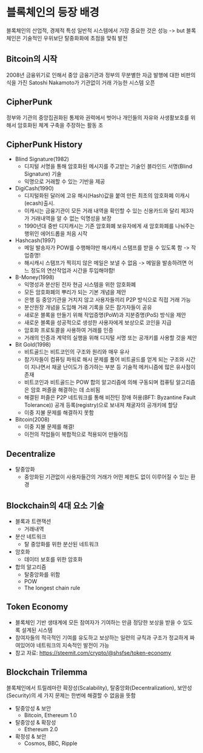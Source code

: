 # 블록체인의 등장 배경

블록체인의 산업적, 경제적 특성
일반적 시스템에서 가장 중요한 것은 성능
-> but 블록체인은 기술적인 우위보단 탈중화화에 초점을 맞춰 발전

## Bitcoin의 시작
2008년 금융위기로 인해서 중앙 금융기관과 정부의 무분별한 자금 발행에 대한
비판의식을 가진 Satoshi Nakamoto가 기관없이 거래 가능한 시스템 오픈

## CipherPunk
정부와 기관의 중앙집권화된 통제와 권력에서 벗어나 개인들의 자유와 사생활보호를 위해서
암호화된 체계 구축을 주장하는 활동 조

## CipherPunk History
- Blind Signature(1982)
  - 디지털 서명을 통해 암호화된 메시지를 주고받는 기술인 블라인드 서명(Blind Signature) 기술
  - 익명으로 거래할 수 있는 기반을 제공
- DigiCash(1990)
  - 디지털화된 달러에 고유 해시(Hash)값을 붙여 만든 최초의 암호화폐 이캐시(ecash)출시.
  - 이캐시는 금융기관이 모든 거래 내역을 확인할 수 있는 신용카드와 달리 제3자가 거래내역을 알 수 없는 익명성을 보장
  - 1990년대 중반 디지캐시는 기존 암호화폐 보유자에게 새 암호화폐를 나눠주는 행위인 에어드롭을 처음 시작
- Hashcash(1997)
  - 메일 발송자가 POW를 수행해야만 해시캐시 스탬프를 받을 수 있도록 함 -> 작업증명!
  - 해시캐시 스탬프가 찍히지 않은 메일은 보낼 수 없음 -> 메일을 발송하려면 어느 정도의 연산작업과 시간을 투입해야함!
- B-Money(1998)
  - 익명성과 분산된 전자 현금 시스템을 위한 암호화폐
  - 모든 암호화폐의 뿌리가 되는 기본 개념을 제안
  - 은행 등 중앙기관을 거치지 않고 사용자들끼리 P2P 방식으로 직접 거래 가능
  - 분산원장 개념을 도입해 거래 기록을 모든 참가자들이 공유
  - 새로운 블록을 만들기 위해 작업증명(PoW)과 지분증명(PoS) 방식을 제안
  - 새로운 블록을 성공적으로 생성한 사용자에게 보상으로 코인을 지급
  - 암호화 프로토콜을 사용하여 거래를 인증
  - 거래의 인증과 계약의 실행을 위해 디지털 서명 또는 공개키를 사용할 것을 제안
- Bit Gold(1998)
  - 비트골드는 비트코인의 구조와 원리와 매우 유사
  - 참가자들이 컴퓨팅 파워로 해시 문제를 풀어 비트골드를 얻게 되는 구조와 시간이 지나면서 채굴 난이도가 증가하는 부분 등 기술적 메커니즘에 많은 유사점이 존재
  - 비트코인과 비트골드는 POW 합의 알고리즘에 의해 구동되며 컴퓨팅 알고리즘은 암호 퍼즐을 해결하는 데 소비됨
  - 해결된 퍼즐은 P2P 네트워크를 통해 비잔틴 장애 허용(BFT: Byzantine Fault Tolerance)) 공개 등록(registry)으로 보내져 채굴자의 공개키에 할당
  - 이중 지불 문제를 해결하지 못함
- Bitcoin(2008)
  - 이중 지불 문제를 해결!
  - 이전의 작업들이 복합적으로 적용되어 만들어짐

## Decentralize
- 탈중앙화
  - 중앙화된 기관없이 사용자들간의 거래가 어떤 제한도 없이 이루어질 수 있는 환경

## Blockchain의 4대 요소 기술
- 블록과 트랜잭션
  - 거래내역
- 분산 네트워크
  - 탈 중앙화를 위한 분산된 네트워크
- 암호화
  - 데이터 보호를 위한 암호화
- 합의 알고리즘
  - 탈중앙화를 위함
  - POW
  - The longest chain rule

## Token Economy
- 블록체인 기반 생태계에 모든 참여자가 기여하는 만큼 정당한 보상을 받을 수 있도록 설계된 시스템
- 참여자들의 적극적인 기여를 유도하고 보상하는 일련의 규칙과 구조가 정교하게 짜여있어야 네트워크의 지속적인 발전이 가능
- 참고 자료: https://steemit.com/crypto/@shsfse/token-economy

## Blockchain Trilemma
블록체인에서 트릴레마란 확장성(Scalability), 탈중앙화(Decentralization), 보안성(Security)의 세 가지 문제는 한번에 해결할 수 없음을 뜻함
- 탈중앙성 & 보안
  - Bitcoin, Ethereum 1.0
- 탈중앙성 & 확장성
  - Ethereum 2.0
- 확정성 & 보안
  - Cosmos, BBC, Ripple

